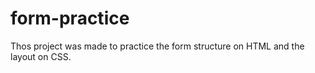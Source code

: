 # form-practice
Thos project was made to practice the form structure on HTML and the layout on CSS.
